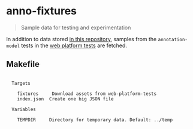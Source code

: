 # anno-fixtures

> Sample data for testing and experimentation

In addition to data stored [in this repository](.), samples from the
`annotation-model` tests in the [web platform
tests](https://github.com/w3c/web-platform-tests/) are fetched.

## Makefile

<!-- BEGIN-EVAL echo '```'; make help ; echo '```' -->
```

  Targets

    fixtures     Download assets from web-platform-tests
    index.json  Create one big JSON file

  Variables

    TEMPDIR     Directory for temporary data. Default: ../temp
```
<!-- END-EVAL -->
